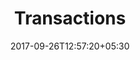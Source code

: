 ---
title: "Transactions"
date: 2017-09-26T12:57:20+05:30
draft: false
layout: transactions-owner
property: "Casa Anjuna"
status: "In Process"
url: /bookings/transactions/casa-anjuna/
slug: "casa-anjuna/"

mainmenu:
 bookings: true
 transactions: true

---